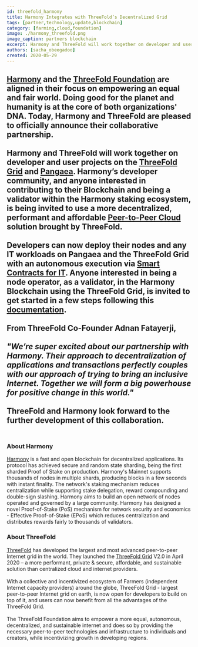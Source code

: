 ```yaml
---
id: threefold_harmony
title: Harmony Integrates with ThreeFold’s Decentralized Grid
tags: [partner,technology,update,blockchain]
category: [farming,cloud,foundation]
image: ./harmony_threefold.png
image_caption: partners blockchain
excerpt: Harmony and ThreeFold will work together on developer and user projects on the ThreeFold Grid and Pangaea..
authors: [sacha_obeegadoo]
created: 2020-05-29
---
```


[Harmony](https://www.harmony.one) and the [ThreeFold Foundation](https://threefold.io) are aligned in their focus on empowering an equal and fair world. Doing good for the planet and humanity is at the core of both organizations' DNA. Today, Harmony and ThreeFold are pleased to officially announce their collaborative partnership.
<br/>
<br/>
Harmony and ThreeFold will work together on developer and user projects on the [ThreeFold Grid](https://library.threefold.me/info/tfgrid/#/grid_why) and [Pangaea](https://docs.harmony.one/pangaea/). Harmony’s developer community, and anyone interested in contributing to their Blockchain and being a validator within the Harmony staking ecosystem, is being invited to use a more decentralized, performant and affordable [Peer-to-Peer Cloud](https://cloud.threefold.io/) solution brought by ThreeFold.
<br/>
<br/>
Developers can now deploy their nodes and any IT workloads on Pangaea and the ThreeFold Grid with an autonomous execution via [Smart Contracts for IT](https://library.threefold.me/info/sdk/#/smart_contract).  Anyone interested in being a node operator, as a validator, in the Harmony Blockchain using the ThreeFold Grid, is invited to get started in a few steps following this [documentation](https://forum.threefold.io/t/setting-up-a-harmony-node-on-the-threefold-grid/476).
<br/>
<br/>
From ThreeFold Co-Founder Adnan Fatayerji,
<br/>
<br/>
*"We’re super excited about our partnership with Harmony. Their approach to decentralization of applications and transactions perfectly couples with our approach of trying to bring an inclusive Internet. Together we will form a big powerhouse for positive change in this world."*
<br/>
<br/>
ThreeFold and Harmony look forward to the further development of this collaboration.
<br/>
<br/>
---

### About Harmony

[Harmony](https://www.harmony.one) is a fast and open blockchain for decentralized applications. Its protocol has achieved secure and random state sharding, being the first sharded Proof of Stake on production. Harmony's Mainnet supports thousands of nodes in multiple shards, producing blocks in a few seconds with instant finality. The network's staking mechanism reduces centralization while supporting stake delegation, reward compounding and double-sign slashing. Harmony aims to build an open network of nodes operated and governed by a large community. Harmony has designed a novel Proof-of-Stake (PoS) mechanism for network security and economics - Effective Proof-of-Stake (EPoS) which reduces centralization and distributes rewards fairly to thousands of validators.

### About ThreeFold

[ThreeFold](https://threefold.io) has developed the largest and most advanced peer-to-peer Internet grid in the world.  They launched the [ThreeFold Grid](https://explorer.grid.tf/) V2.0 in  April 2020 – a  more performant, private & secure, affordable, and sustainable solution than centralized cloud and internet providers. 
<br/>
<br/>
With a collective and incentivized ecosystem of Farmers (independent Internet capacity providers) around the globe, ThreeFold Grid - largest peer-to-peer Internet grid on earth, is now open for developers to build on top of it,  and users can now benefit from all the advantages of the ThreeFold Grid.
<br/>
<br/>
The ThreeFold Foundation aims to empower a more equal, autonomous, decentralized,  and sustainable internet and does so  by providing the necessary peer-to-peer technologies and infrastructure to individuals and creators, while incentivizing growth in developing regions.
